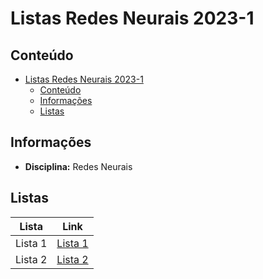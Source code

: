 # Listas Redes Neurais 2023-1

## Conteúdo

- [Listas Redes Neurais 2023-1](#listas-redes-neurais-2023-1)
  - [Conteúdo](#conteúdo)
  - [Informações](#informações)
  - [Listas](#listas)


## Informações

- **Disciplina:** Redes Neurais


## Listas

| Lista | Link |
| :---: | :---: |
| Lista 1 | [Lista 1](https://github.com/lauraparra28/RedesNeurais2023_1/tree/main/Lista%201) |
| Lista 2 | [Lista 2]() |